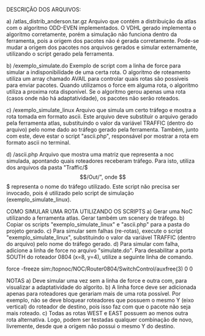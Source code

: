 DESCRIÇÃO DOS ARQUIVOS:

a) /atlas_distrib_anderson.tar.gz
Arquivo que contém a distribuição da atlas com o algoritmo ODD-EVEN implementados. O VDHL gerado implementa o algoritmo corretamente,
porém a simulação não funciona dentro da ferramenta, pois a origem dos pacotes não é gerada corretamente. Pode-se mudar a origem dos pacotes nos arquivos gerados e simular externamente, utilizando o script gerado pela ferramenta.

b) /exemplo_simulate.do
Exemplo de script com a linha de force para simular a indisponibilidade de uma certa rota. O algoritmo de roteamento utiliza um array chamado AVAIL para controlar quais rotas são possíveis para enviar pacotes. Quando utilizamos o force em alguma rota, o algoritmo utiliza a proxima rota disponível. Se o algoritmo gerou apenas uma rota (casos onde não há adaptatividade), os pacotes não serão roteados.

c) /exemplo_simulate_linux
Arquivo que simula um certo tráfego e mostra a rota tomada em formato ascii. Este arquivo deve substituir o arquivo gerado pela ferramenta atlas, substituindo o valor da variável TRAFFIC (dentro do arquivo) pelo nome dado ao tráfego gerado pela ferramenta. Também, junto com este, deve estar o script "ascii.php", responsável por mostrar a rota em formato ascii no terminal.

d) /ascii.php
Arquivo que mostra uma matriz que representa a noc simulada, apontando quais roteadores receberam tráfego. Para isto, utiliza dos arquivos da pasta "Traffic/$$$/Out/", onde $$$ representa o nome do tráfego utilizado. Este script não precisa ser invocado, pois é utilizado pelo script de simulação (exemplo_simulate_linux).


COMO SIMULAR UMA ROTA UTILIZANDO OS SCRIPTS
a) Gerar uma NoC utilizando a ferramenta atlas. Gerar também um scenery de tráfego.
b) Copiar os scripts "exemplo_simulate_linux" e "ascii.php" para a pasta do projeto gerado.
c) Para simular sem falhas (re-rotas), execute o script "exemplo_simulate_linux", substituindo o valor da variável TRAFFIC (dentro do arquivo) pelo nome do tráfego gerado.
d) Para simular com falha, adicione a linha de force no arquivo "simulate.do". Para desabilitar a porta SOUTH do roteador 0804 (x=8, y=4), utilize a seguinte linha de comando.
  
  force -freeze sim:/topnoc/NOC/Router0804/SwitchControl/auxfree(3) 0 0


NOTAS
a) Deve simular uma vez sem a linha de force e outra com, para visualizar a adaptatividade do algorito.
b) A linha force deve ser adicionada apenas para roteadores que gerariam mais de uma rota possível. Por exemplo, não se deve bloquear roteadores que possuem o mesmo Y (eixo vertical) do roteador de destino, pois isso faz com que o pacote não seja mais roteado.
c) Todas as rotas WEST e EAST possuem ao menos outra rota alternativa. Logo, podem ser testadas qualquer combinação de novo, livremente, desde que a origem não possui o mesmo Y do destino.


